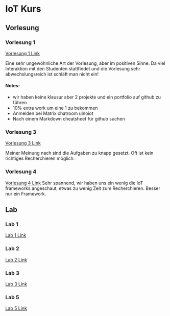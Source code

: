 # IoT Kurs 
## Vorlesung
### Vorlesung 1
[Vorlesung 1 Link](https://github.com/Witzeneder/IoT/blob/master/Vorlesung/Jakob/Vorlesung1.md)

Eine sehr ungewöhnliche Art der Vorlesung, aber im positiven Sinne. Da viel Interaktion mit den Studenten stattfindet und die Vorlesung sehr abwechslungsreich ist schläft man nicht ein!

#### Notes:
* wir haben keine klausur aber 2 projekte und ein portfolio auf github zu führen
* 10% extra work um eine 1 zu bekommen
* Anmelden bei Matrix chatroom ulnoiot
* Nach einem Markdown cheatsheet für github suchen

### Vorlesung 3
[Vorlesung 3 Link](https://github.com/Witzeneder/IoT/blob/master/Vorlesung/Jakob/Vorlesung3.md)

Meiner Meinung nach sind die Aufgaben zu knapp gesetzt. Oft ist kein richtiges Recherchieren möglich. 

### Vorlesung 4
[Vorlesung 4 Link](https://github.com/Witzeneder/IoT/blob/master/Vorlesung/Jakob/Vorlesung4.md)
Sehr spannend, wir haben uns ein wenig die IoT frameworks angeschaut, etwas zu wenig Zeit zum Recherchieren. Besser nur ein Framework.
## Lab
### Lab 1
[Lab 1 Link](https://github.com/Witzeneder/IoT/blob/master/%C3%9Cbungen/15_Nov_2018/Instructions.md)
### Lab 2
[Lab 2 Link](https://github.com/Witzeneder/IoT/blob/master/%C3%9Cbungen/16_Nov_2018/Instructions%5Btrigger_and_i2c%5D.md)
### Lab 3
[Lab 3 Link](https://github.com/Witzeneder/IoT/blob/master/%C3%9Cbungen/20_Nov_2018/instruction.md)
### Lab 5
[Lab 5 Link](https://github.com/Witzeneder/IoT/blob/master/%C3%9Cbungen/22_Nov_2018/instruction.md)

